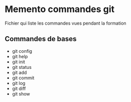# Memento commandes git

Fichier qui liste les commandes vues pendant la formation

## Commandes de bases

* git config
* git help
* git init
* git status
* git add
* git commit
* git log
* git diff
* git show
